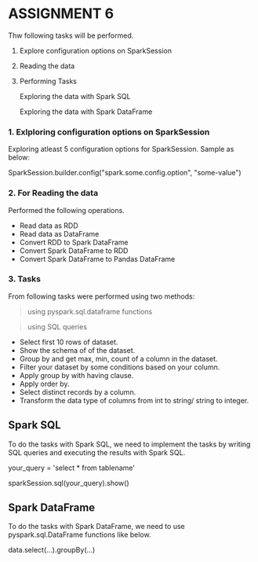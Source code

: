 # ASSIGNMENT 6

Thw following tasks will be performed. 

1. Explore configuration options on SparkSession
2. Reading the data
3. Performing Tasks

    Exploring the data with Spark SQL
    
    Exploring the data with Spark DataFrame
    
### 1. Exlploring configuration options on SparkSession

Exploring atleast 5 configuration options for SparkSession. Sample as below: 

SparkSession.builder.config("spark.some.config.option", "some-value")

### 2. For Reading the data

Performed the following operations.

- Read data as RDD
- Read data as DataFrame
- Convert RDD to Spark DataFrame
- Convert Spark DataFrame to RDD
- Convert Spark DataFrame to Pandas DataFrame

### 3. Tasks

From following tasks were performed using two methods:

> using pyspark.sql.dataframe functions

> using SQL queries 

- Select first 10 rows of dataset.
- Show the schema of of the dataset.
- Group by and get max, min, count of a column in the dataset.
- Filter your dataset by some conditions based on your column.
- Apply group by with having clause.
- Apply order by.
- Select distinct records by a column.
- Transform the data type of columns from int to string/ string to integer.

## Spark SQL

To do the tasks with Spark SQL, we need to implement the tasks by writing SQL queries and executing the results with Spark SQL.

your_query = 'select * from tablename'

sparkSession.sql(your_query).show()

## Spark DataFrame

To do the tasks with Spark DataFrame, we need to use pyspark.sql.DataFrame functions like below.

data.select(...).groupBy(...)
